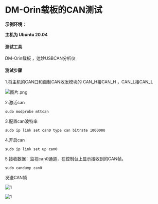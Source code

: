# DM-Orin载板的CAN测试

**示例环境：**

**主机为 Ubuntu 20.04**

#### 测试工具

DM-Orin载板 ，达妙USBCAN分析仪

#### 测试步骤

1.将主机的CAN口和自制CAN收发模块的 CAN_H接CAN_H ，CAN_L接CAN_L

![图片.png](https://qiniu.md.amovlab.com/img/m/202301/20230113/1741161762164955441889280.png)

2.激活can

```
sudo modprobe mttcan
```

3.配置can波特率

```
sudo ip link set can0 type can bitrate 1000000
```

4.开启can

```
sudo ip link set up can0
```

5.接收数据：监视can0通道，在控制台上显示接收到的CAN帧。

```
sudo candump can0
```

发送CAN帧

![1](https://gitee.com/kit-miao/damiao/raw/master/%E6%8E%A7%E5%88%B6%E6%9D%BF/ORIN%20%E8%BD%BD%E6%9D%BF/%E5%9B%BE%E7%89%87/ORIN_CAN_SEND.png)



![1](.https://gitee.com/kit-miao/damiao/raw/master/%E6%8E%A7%E5%88%B6%E6%9D%BF/ORIN%20%E8%BD%BD%E6%9D%BF/%E5%9B%BE%E7%89%87/ORIN_CAN.png)



















